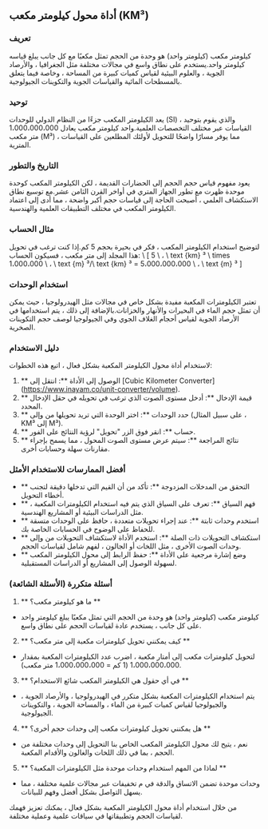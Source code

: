 ## أداة محول كيلومتر مكعب (KM³)

### تعريف
كيلومتر مكعب (كيلومتر واحد) هو وحدة من الحجم تمثل مكعبًا مع كل جانب يبلغ قياسه كيلومتر واحد.يستخدم على نطاق واسع في مجالات مختلفة مثل الجغرافيا ، والأرصاد الجوية ، والعلوم البيئية لقياس كميات كبيرة من المساحة ، وخاصة فيما يتعلق بالمسطحات المائية والقياسات الجوية والتكوينات الجيولوجية.

### توحيد
يعد الكيلومتر المكعب جزءًا من النظام الدولي للوحدات (SI) ، والذي يقوم بتوحيد القياسات عبر مختلف التخصصات العلمية.واحد كيلومتر مكعب يعادل 1،000،000،000 متر مكعب (M³) ، مما يوفر مسارًا واضحًا للتحويل لأولئك المطلعين على القياسات المترية.

### التاريخ والتطور
يعود مفهوم قياس حجم الحجم إلى الحضارات القديمة ، لكن الكيلومتر المكعب كوحدة موحدة ظهرت مع تطور الجهاز المتري في أواخر القرن الثامن عشر.مع توسيع نطاق الاستكشاف العلمي ، أصبحت الحاجة إلى قياسات حجم أكبر واضحة ، مما أدى إلى اعتماد الكيلومتر المكعب في مختلف التطبيقات العلمية والهندسية.

### مثال الحساب
لتوضيح استخدام الكيلومتر المكعب ، فكر في بحيرة بحجم 5 كم.إذا كنت ترغب في تحويل هذا المجلد إلى متر مكعب ، فسيكون الحساب:
\ [
5 \ ، \ text {km} ³ \ times 1،000،000 \ ، \ text {m} ³/\ text {km} ³ = 5،000،000،000 \ ، \ text {m} ³
\]

### استخدام الوحدات
تعتبر الكيلومترات المكعبة مفيدة بشكل خاص في مجالات مثل الهيدرولوجيا ، حيث يمكن أن تمثل حجم الماء في البحيرات والأنهار والخزانات.بالإضافة إلى ذلك ، يتم استخدامها في الأرصاد الجوية لقياس أحجام الغلاف الجوي وفي الجيولوجيا لوصف حجم التكوينات الصخرية.

### دليل الاستخدام
لاستخدام أداة محول الكيلومتر المكعبة بشكل فعال ، اتبع هذه الخطوات:
1. ** الوصول إلى الأداة **: انتقل إلى [Cubic Kilometer Converter] (https://www.inayam.co/unit-converter/volume).
2. ** قيمة الإدخال **: أدخل مستوى الصوت الذي ترغب في تحويله في حقل الإدخال المحدد.
3. ** حدد الوحدات **: اختر الوحدة التي تريد تحويلها من وإلى (على سبيل المثال ، KM³ إلى M³).
4. ** حساب **: انقر فوق الزر "تحويل" لرؤية النتائج على الفور.
5. ** نتائج المراجعة **: سيتم عرض مستوى الصوت المحول ، مما يسمح بإجراء مقارنات سهلة وحسابات أخرى.

### أفضل الممارسات للاستخدام الأمثل
- ** التحقق من المدخلات المزدوجة **: تأكد من أن القيم التي تدخلها دقيقة لتجنب أخطاء التحويل.
- ** فهم السياق **: تعرف على السياق الذي يتم فيه استخدام الكيلومترات المكعبة ، مثل الدراسات البيئية أو المشاريع الهندسية.
- ** استخدم وحدات ثابتة **: عند إجراء تحويلات متعددة ، حافظ على الوحدات متسقة للحفاظ على الوضوح في الحسابات الخاصة بك.
- ** استكشاف التحويلات ذات الصلة **: استخدم الأداة لاستكشاف التحويلات من وإلى وحدات الصوت الأخرى ، مثل اللخات أو الجالون ، لفهم شامل لقياسات الحجم.
- ** وضع إشارة مرجعية على الأداة **: حفظ الرابط إلى محول الكيلومتر المكعب لسهولة الوصول إلى المشاريع أو الدراسات المستقبلية.

### أسئلة متكررة (الأسئلة الشائعة)

1. ** ما هو كيلومتر مكعب؟ **
- كيلومتر مكعب (كيلومتر واحد) هو وحدة من الحجم التي تمثل مكعبًا يبلغ كيلومتر واحد على كل جانب ، يستخدم عادة لقياسات الحجم على نطاق واسع.

2. ** كيف يمكنني تحويل كيلومترات مكعبة إلى متر مكعب؟ **
- لتحويل كيلومترات مكعب إلى أمتار مكعبة ، اضرب عدد الكيلومترات المكعبة بمقدار 1،000،000،000 (1 كم = 1،000،000،000 متر مكعب).

3. ** في أي حقول هي الكيلومتر المكعب شائع الاستخدام؟ **
- يتم استخدام الكيلومترات المكعبة بشكل متكرر في الهيدرولوجيا ، والأرصاد الجوية ، والجيولوجيا لقياس كميات كبيرة من الماء ، والمساحة الجوية ، والتكوينات الجيولوجية.

4. ** هل يمكنني تحويل كيلومترات مكعب إلى وحدات حجم أخرى؟ **
- نعم ، يتيح لك محول الكيلومتر المكعب الخاص بنا التحويل إلى وحدات مختلفة من الحجم ، بما في ذلك اللخات والغالون والأقدام المكعبة.

5. ** لماذا من المهم استخدام وحدات موحدة مثل الكيلومترات المكعبة؟ **
- وحدات موحدة تضمن الاتساق والدقة في م تخفيفات عبر مجالات علمية مختلفة ، مما يسهل التواصل بشكل أفضل وفهم للبيانات.

من خلال استخدام أداة محول الكيلومتر المكعبة بشكل فعال ، يمكنك تعزيز فهمك لقياسات الحجم وتطبيقاتها في سياقات علمية وعملية مختلفة.